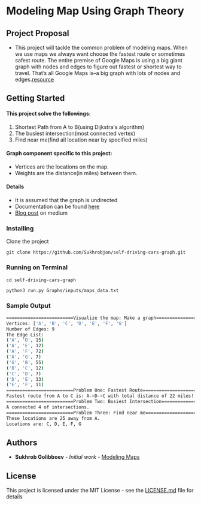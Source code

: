 # Modeling Map Using Graph Theory

## Project Proposal
- This project will tackle the common problem of modeling maps. When we use maps we always want choose the fastest route or sometimes safest route. The entire premise of Google Maps is using a big giant graph with nodes and edges to figure out fastest or shortest way to travel. That’s all Google Maps is–a big graph with lots of nodes and edges.[resource](https://blogs.cornell.edu/info2040/2011/09/14/google-maps-its-just-one-big-graph/)

## Getting Started

#### This project solve the followings: 
1. Shortest Path from A to B(using Dijkstra's algorithm)
2. The busiest intersection(most connected vertex)
3. Find near me(find all location near by specified miles)
  
#### Graph component specific to this project:
- Vertices are the locations on the map.
- Weights are the distance(in miles) between them.

#### Details
- It is assumed that the graph is undirected
- Documentation can be found [here](https://github.com/Sukhrobjon/self-driving-cars-graph/blob/master/documentation.md)
- [Blog post](https://medium.com/@sukhrobgolibboev/modeling-google-maps-using-graph-theory-b7e90a6cf3e0) on medium

### Installing

Clone the project

```
git clone https://github.com/Sukhrobjon/self-driving-cars-graph.git
```

### Running on Terminal

```
cd self-driving-cars-graph
```
```python3 run.py Graphs/inputs/maps_data.txt```

### Sample Output

```bash
=========================Visualize the map: Make a graph=========================
Vertices: ['A', 'B', 'C', 'D', 'E', 'F', 'G']
Number of Edges: 9
The Edge List:
('A', 'D', 15)
('A', 'E', 12)
('A', 'F', 72)
('A', 'G', 7)
('G', 'B', 55)
('B', 'C', 12)
('C', 'D', 7)
('D', 'E', 33)
('E', 'F', 11)
=========================Problem One: Fastest Route=========================
Fastest route from A to C is: A->D->C with total distance of 22 miles!
=========================Problem Two: Busiest Intersection=========================
A connected 4 of intersections.
=========================Problem Three: Find near me=========================
These locations are 25 away from A.
Locations are: C, D, E, F, G
```

## Authors

* **Sukhrob Golibboev** - *Initial work* - [Modeling Maps](https://github.com/sukhrobjon)

## License

This project is licensed under the MIT License - see the [LICENSE.md](LICENSE.md) file for details


